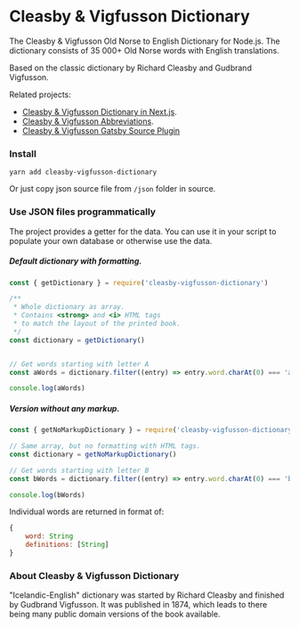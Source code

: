# Cleasby & Vigfusson Dictionary

The Cleasby &amp; Vigfusson Old Norse to English Dictionary for Node.js. The dictionary consists of 35 000+ Old Norse words with English translations.

Based on the classic dictionary by Richard Cleasby and Gudbrand Vigfusson.

Related projects:
- [Cleasby & Vigfusson Dictionary in Next.js](https://github.com/stscoundrel/cleasby-vigfusson-next).
- [Cleasby & Vigfusson Abbreviations](https://github.com/stscoundrel/cleasby-vigfusson-abbreviations).
- [Cleasby & Vigfusson Gatsby Source Plugin](https://github.com/stscoundrel/gatsby-source-cleasby-vigfusson)


### Install

`yarn add cleasby-vigfusson-dictionary`

Or just copy json source file from `/json` folder in source.


### Use JSON files programmatically

The project provides a getter for the data. You can use it in your script to populate your own database or otherwise use the data.

##### Default dictionary with formatting.

```javascript
const { getDictionary } = require('cleasby-vigfusson-dictionary')

/**
 * Whole dictionary as array.
 * Contains <strong> and <i> HTML tags
 * to match the layout of the printed book.
 */
const dictionary = getDictionary()


// Get words starting with letter A
const aWords = dictionary.filter((entry) => entry.word.charAt(0) === 'a')

console.log(aWords)

```

##### Version without any markup.

```javascript
const { getNoMarkupDictionary } = require('cleasby-vigfusson-dictionary')

// Same array, but no formatting with HTML tags.
const dictionary = getNoMarkupDictionary()

// Get words starting with letter B
const bWords = dictionary.filter((entry) => entry.word.charAt(0) === 'b')

console.log(bWords)

```

Individual words are returned in format of:

```javascript
{
    word: String
    definitions: [String]
}
```


### About Cleasby & Vigfusson Dictionary

"Icelandic-English" dictionary was started by Richard Cleasby and finished by Gudbrand Vigfusson. It was published in 1874, which leads to there being many public domain versions of the book available.

